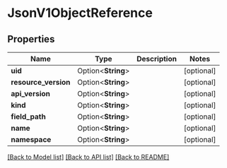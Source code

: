 # JsonV1ObjectReference

## Properties

Name | Type | Description | Notes
------------ | ------------- | ------------- | -------------
**uid** | Option<**String**> |  | [optional]
**resource_version** | Option<**String**> |  | [optional]
**api_version** | Option<**String**> |  | [optional]
**kind** | Option<**String**> |  | [optional]
**field_path** | Option<**String**> |  | [optional]
**name** | Option<**String**> |  | [optional]
**namespace** | Option<**String**> |  | [optional]

[[Back to Model list]](../README.md#documentation-for-models) [[Back to API list]](../README.md#documentation-for-api-endpoints) [[Back to README]](../README.md)



